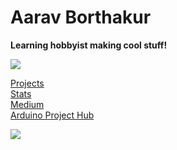 # Aarav Borthakur

**Learning hobbyist making cool stuff!**

![](https://i.imgur.com/4M7IWwP.gif)

[Projects](http://gadhagod.github.io) \
[Stats](http://gadhagod.github.io/stats.html) \
[Medium](https://medium.com/@gadhagod) \
[Arduino Project Hub](https://create.arduino.cc/projecthub/GadhaGod)

![](https://i.imgur.com/4M7IWwP.gif)
